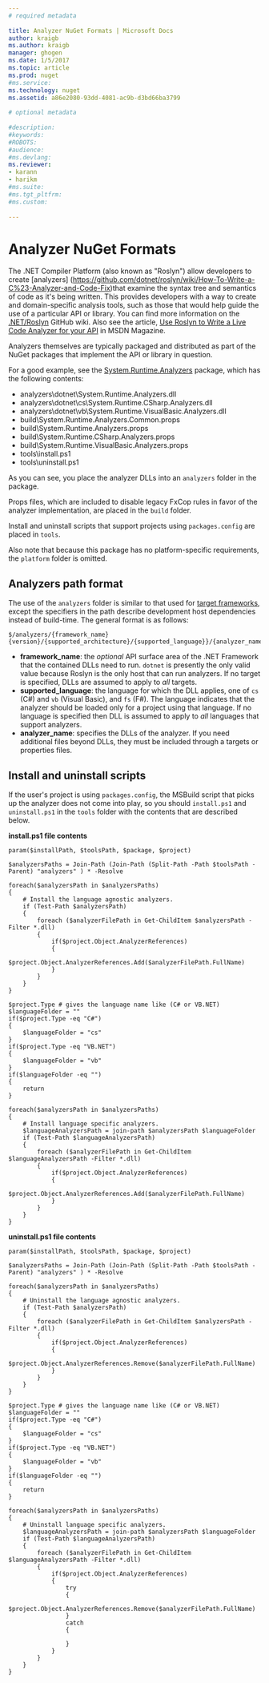 ```yaml
--- 
# required metadata 
 
title: Analyzer NuGet Formats | Microsoft Docs
author: kraigb 
ms.author: kraigb 
manager: ghogen 
ms.date: 1/5/2017 
ms.topic: article 
ms.prod: nuget 
#ms.service: 
ms.technology: nuget 
ms.assetid: a86e2080-93dd-4081-ac9b-d3bd66ba3799
 
# optional metadata 
 
#description: 
#keywords: 
#ROBOTS: 
#audience: 
#ms.devlang: 
ms.reviewer:  
- karann 
- harikm 
#ms.suite:  
#ms.tgt_pltfrm: 
#ms.custom: 
 
--- 
```


# Analyzer NuGet Formats 

The .NET Compiler Platform (also known as "Roslyn") allow developers to create [analyzers] (https://github.com/dotnet/roslyn/wiki/How-To-Write-a-C%23-Analyzer-and-Code-Fix)that examine the syntax tree and semantics of code as it's being written. This provides developers with a way to create and domain-specific analysis tools, such as those that would help guide the use of a particular API or library. You can find more information on the [.NET/Roslyn](https://github.com/dotnet/roslyn/wiki) GitHub wiki. Also see the article, [Use Roslyn to Write a Live Code Analyzer for your API](https://msdn.microsoft.com/magazine/dn879356.aspx) in MSDN Magazine.

Analyzers themselves are typically packaged and distributed as part of the NuGet packages that implement the API or library in question.

For a good example, see the [System.Runtime.Analyzers](https://www.nuget.org/packages/System.Runtime.Analyzers) package, which has the following contents:

- analyzers\dotnet\System.Runtime.Analyzers.dll 
- analyzers\dotnet\cs\System.Runtime.CSharp.Analyzers.dll 
- analyzers\dotnet\vb\System.Runtime.VisualBasic.Analyzers.dll
- build\System.Runtime.Analyzers.Common.props
- build\System.Runtime.Analyzers.props
- build\System.Runtime.CSharp.Analyzers.props
- build\System.Runtime.VisualBasic.Analyzers.props
- tools\install.ps1
- tools\uninstall.ps1

As you can see, you place the analyzer DLLs into an `analyzers` folder in the package.

Props files, which are included to disable legacy FxCop rules in favor of the analyzer implementation, are placed in the `build` folder.

Install and uninstall scripts that support projects using `packages.config` are placed in `tools`.

Also note that because this package has no platform-specific requirements, the `platform` folder is omitted.  


## Analyzers path format 

The use of the `analyzers` folder is similar to that used for [target frameworks](../create-packages/supporting-multiple-target-frameworks.md), except the specifiers in the path describe development host dependencies instead of build-time. The general format is as follows:

	$/analyzers/{framework_name}{version}/{supported_architecture}/{supported_language}}/{analyzer_name}.dll

- **framework_name**: the *optional* API surface area of the .NET Framework that the contained DLLs need to run. `dotnet` is presently the only valid value because Roslyn is the only host that can run analyzers. If no target is specified, DLLs are assumed to apply to *all* targets.  
- **supported_language**: the language for which the DLL applies, one of `cs` (C#) and `vb` (Visual Basic), and `fs` (F#). The language indicates that the analyzer should be loaded only for a project using that language. If no language is specified then DLL is assumed to apply to *all* languages that support analyzers.
- **analyzer_name**: specifies the DLLs of the analyzer. If you need additional files beyond DLLs, they must be included through a targets or properties files.


## Install and uninstall scripts

If the user's project is using `packages.config`, the MSBuild script that picks up the analyzer does not come into play, so you should `install.ps1` and `uninstall.ps1` in the `tools` folder with the contents that are described below.

**install.ps1 file contents**

	param($installPath, $toolsPath, $package, $project)

	$analyzersPaths = Join-Path (Join-Path (Split-Path -Path $toolsPath -Parent) "analyzers" ) * -Resolve

	foreach($analyzersPath in $analyzersPaths)
	{
		# Install the language agnostic analyzers.
		if (Test-Path $analyzersPath)
		{
			foreach ($analyzerFilePath in Get-ChildItem $analyzersPath -Filter *.dll)
			{
				if($project.Object.AnalyzerReferences)
				{
					$project.Object.AnalyzerReferences.Add($analyzerFilePath.FullName)
				}
			}
		}
	}

	$project.Type # gives the language name like (C# or VB.NET)
	$languageFolder = ""
	if($project.Type -eq "C#")
	{
		$languageFolder = "cs"
	}
	if($project.Type -eq "VB.NET")
	{
		$languageFolder = "vb"
	}
	if($languageFolder -eq "")
	{
		return
	}

	foreach($analyzersPath in $analyzersPaths)
	{
		# Install language specific analyzers.
		$languageAnalyzersPath = join-path $analyzersPath $languageFolder
		if (Test-Path $languageAnalyzersPath)
		{
			foreach ($analyzerFilePath in Get-ChildItem $languageAnalyzersPath -Filter *.dll)
			{
				if($project.Object.AnalyzerReferences)
				{
					$project.Object.AnalyzerReferences.Add($analyzerFilePath.FullName)
				}
			}
		}
	}


**uninstall.ps1 file contents**

    param($installPath, $toolsPath, $package, $project)

    $analyzersPaths = Join-Path (Join-Path (Split-Path -Path $toolsPath -Parent) "analyzers" ) * -Resolve

    foreach($analyzersPath in $analyzersPaths)
    {
        # Uninstall the language agnostic analyzers.
        if (Test-Path $analyzersPath)
        {
            foreach ($analyzerFilePath in Get-ChildItem $analyzersPath -Filter *.dll)
            {
                if($project.Object.AnalyzerReferences)
                {
                    $project.Object.AnalyzerReferences.Remove($analyzerFilePath.FullName)
                }
            }
        }
    }

    $project.Type # gives the language name like (C# or VB.NET)
    $languageFolder = ""
    if($project.Type -eq "C#")
    {
        $languageFolder = "cs"
    }
    if($project.Type -eq "VB.NET")
    {
        $languageFolder = "vb"
    }
    if($languageFolder -eq "")
    {
        return
    }

    foreach($analyzersPath in $analyzersPaths)
    {
        # Uninstall language specific analyzers.
        $languageAnalyzersPath = join-path $analyzersPath $languageFolder
        if (Test-Path $languageAnalyzersPath)
        {
            foreach ($analyzerFilePath in Get-ChildItem $languageAnalyzersPath -Filter *.dll)
            {
                if($project.Object.AnalyzerReferences)
                {
                    try
                    {
                        $project.Object.AnalyzerReferences.Remove($analyzerFilePath.FullName)
                    }
                    catch
                    {

                    }
                }
            }
        }
    }

